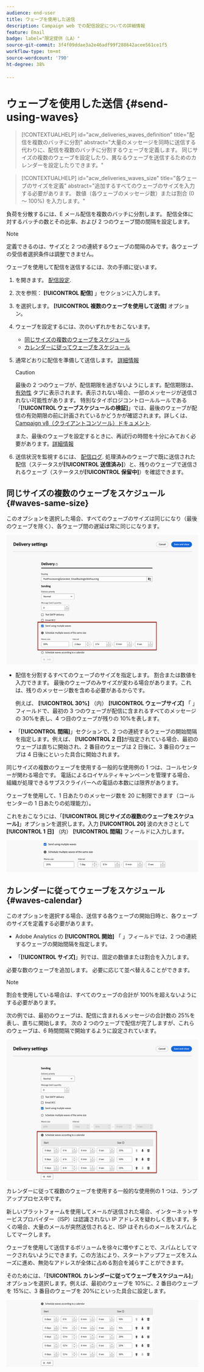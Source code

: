 ```yaml
---
audience: end-user
title: ウェーブを使用した送信
description: Campaign web での配信設定についての詳細情報
feature: Email
badge: label="限定提供（LA）"
source-git-commit: 3f4f09ddae3a2e46adf99f288642acee561ce1f5
workflow-type: tm+mt
source-wordcount: '790'
ht-degree: 38%

---
```



# ウェーブを使用した送信 {#send-using-waves}

>[!CONTEXTUALHELP]
>id="acw_deliveries_waves_definition"
>title="配信を複数のバッチに分割"
>abstract="大量のメッセージを同時に送信する代わりに、配信を複数のバッチに分割するウェーブを定義します。 同じサイズの複数のウェーブを設定したり、異なるウェーブを送信するためのカレンダーを設定したりできます。"

>[!CONTEXTUALHELP]
>id="acw_deliveries_waves_size"
>title="各ウェーブのサイズを定義"
>abstract="追加するすべてのウェーブのサイズを入力する必要があります。 数値（各ウェーブのメッセージ数）または割合 (0 ～ 100%) を入力します。"

負荷を分散するには、E メール配信を複数のバッチに分割します。 配信全体に対するバッチの数とその比率、および 2 つのウェーブ間の間隔を設定します。

>[!NOTE]
>
>定義できるのは、サイズと 2 つの連続するウェーブの間隔のみです。各ウェーブの受信者選択条件は調整できません。

ウェーブを使用して配信を送信するには、次の手順に従います。

1. を開きます。 [配信設定](delivery-settings.md#retries).

1. 次を参照： **[!UICONTROL 配信]** 」セクションに入力します。

1. を選択します。 **[!UICONTROL 複数のウェーブを使用して送信]** オプション。

1. ウェーブを設定するには、次のいずれかをおこないます。

   * [同じサイズの複数のウェーブをスケジュール](#waves-same-size)
   * [カレンダーに従ってウェーブをスケジュール](#waves-calendar)

1. 通常どおりに配信を準備して送信します。 [詳細情報](../msg/gs-deliveries.md)

   >[!CAUTION]
   >
   >最後の 2 つのウェーブが、配信期限を過ぎないようにします。配信期限は、 [有効性](delivery-settings.md#validity) タブに表示されます。表示されない場合、一部のメッセージが送信されない可能性があります。 特別なタイポロジコントロールルールである「**[!UICONTROL ウェーブスケジュールの検証]**」では、最後のウェーブが配信の有効期限の前に計画されているかどうかが確認されます。詳しくは、 [Campaign v8（クライアントコンソール）ドキュメント](https://experienceleague.adobe.com/docs/campaign/automation/campaign-optimization/control-rules.html?lang=ja).
   >
   >また、最後のウェーブを設定するときに、再試行の時間を十分にみておく必要があります。[詳細情報](delivery-settings.md#retries)

1. 送信状況を監視するには、 [配信ログ](../monitor/delivery-logs.md). 処理済みのウェーブで既に送信された配信（ステータスが&#x200B;**[!UICONTROL 送信済み]**）と、残りのウェーブで送信されるウェーブ（ステータスが&#x200B;**[!UICONTROL 保留中]**）を確認できます。

## 同じサイズの複数のウェーブをスケジュール {#waves-same-size}

このオプションを選択した場合、すべてのウェーブのサイズは同じになり（最後のウェーブを除く）、各ウェーブ間の遅延は常に同じになります。

![](assets/waves-same-size.png)

* 配信を分割するすべてのウェーブのサイズを指定します。 割合または数値を入力できます。 最後のウェーブのみサイズが変わる場合があります。これは、残りのメッセージ数を含める必要があるからです。

  例えば、 **[!UICONTROL 30%]** （内） **[!UICONTROL ウェーブサイズ]** 「 」フィールドで、最初の 3 つのウェーブが配信に含まれるすべてのメッセージの 30%を表し、4 つ目のウェーブが残りの 10%を表します。

* 「**[!UICONTROL 間隔]**」セクションで、2 つの連続するウェーブの開始間隔を指定します。例えば、 **[!UICONTROL 2 日]**&#x200B;が指定されている場合、最初のウェーブは直ちに開始され、2 番目のウェーブは 2 日後に、3 番目のウェーブは 4 日後にといった具合に開始されます。

同じサイズの複数のウェーブを使用する一般的な使用例の 1 つは、コールセンターが関わる場合です。 電話によるロイヤルティキャンペーンを管理する場合、組織が処理できるサブスクライバーへの電話の本数には限界があります。


ウェーブを使用して、1 日あたりのメッセージ数を 20 に制限できます（コールセンターの 1 日あたりの処理能力）。

これをおこなうには、「**[!UICONTROL 同じサイズの複数のウェーブをスケジュール]**」オプションを選択します。入力 **[!UICONTROL 20]** 波の大きさとして **[!UICONTROL 1 日]** （内） **[!UICONTROL 間隔]** フィールドに入力します。

![](assets/waves-call-center.png)

## カレンダーに従ってウェーブをスケジュール {#waves-calendar}

このオプションを選択する場合、送信する各ウェーブの開始日時と、各ウェーブのサイズを定義する必要があります。

* Adobe Analytics の **[!UICONTROL 開始]** 「 」フィールドでは、2 つの連続するウェーブの開始間隔を指定します。

* 「**[!UICONTROL サイズ]**」列では、固定の数値または割合を入力します。

必要な数のウェーブを追加します。 必要に応じて並べ替えることができます。

>[!NOTE]
>
>割合を使用している場合は、すべてのウェーブの合計が 100%を超えないようにする必要があります。

次の例では、最初のウェーブは、配信に含まれるメッセージの合計数の 25%を表し、直ちに開始します。 次の 2 つのウェーブで配信が完了しますが、これらのウェーブは、6 時間間隔で開始するように設定されています。

![](assets/waves-calendar.png)

カレンダーに従って複数のウェーブを使用する一般的な使用例の 1 つは、ランプアッププロセス中です。

新しいプラットフォームを使用してメールが送信された場合、インターネットサービスプロバイダー（ISP）は認識されない IP アドレスを疑わしく思います。多くの場合、大量のメールが突然送信されると、ISP はそれらのメールをスパムとしてマークします。

ウェーブを使用して送信するボリュームを徐々に増やすことで、スパムとしてマークされないようにできます。この方法により、スタートアップフェーズをスムーズに進め、無効なアドレスが全体に占める割合を減らすことができます。

そのためには、「**[!UICONTROL カレンダーに従ってウェーブをスケジュール]**」オプションを選択します。例えば、最初のウェーブを 10%に、2 番目のウェーブを 15%に、3 番目のウェーブを 20%にといった具合に設定します。

![](assets/waves-ramp-up.png)



